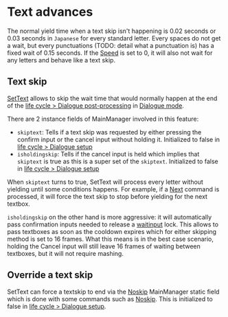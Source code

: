 # Text advances

The normal yield time when a text skip isn't happening is 0.02 seconds or 0.03 seconds in `Japanese` for every standard letter. Every spaces do not get a wait, but every punctuations (TODO: detail what a punctuation is) has a fixed wait of 0.15 seconds. If the [Speed](../Commands/Individual%20commands/Speed.md) is set to 0, it will also not wait for any letters and behave like a text skip.

## Text skip

[SetText](../SetText.md) allows to skip the wait time that would normally happen at the end of the [life cycle > Dialogue post-processing](../life%20cycle.md#dialogue-post-processing) in [Dialogue mode](../Dialogue%20mode.md).

There are 2 instance fields of MainManager involved in this feature:

* `skiptext`: Tells if a text skip was requested by either pressing the confirm input or the cancel input without holding it. Initialized to false in [life cycle > Dialogue setup](../life%20cycle.md#dialogue-setup)
* `isholdingskip`: Tells if the cancel input is held which implies that `skiptext` is true as this is a super set of the `skiptext`. Initialized to false in [life cycle > Dialogue setup](../life%20cycle.md#dialogue-setup)

When `skiptext` turns to true, SetText will process every letter without yielding until some conditions happens. For example, if a [Next](../Commands/Individual%20commands/Next.md) command is processed, it will force the text skip to stop before yielding for the next textbox.

`isholdingskip` on the other hand is more aggressive: it will automatically pass confirmation inputs needed to release a [waitinput](../Global%20vars%20used/waitinput.md) lock. This allows to pass textboxes as soon as the cooldown expires which for either skipping method is set to 16 frames. What this means is in the best case scenario, holding the Cancel input will still leave 16 frames of waiting between textboxes, but it will not require mashing.

## Override a text skip

SetText can force a textskip to end via the [Noskip](../Commands/Individual%20commands/Noskip.md) MainManager static field which is done with some commands such as [Noskip](../Commands/Individual%20commands/Noskip.md). This is initialized to false in [life cycle > Dialogue setup](../life%20cycle.md#dialogue-setup).
